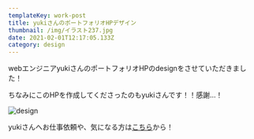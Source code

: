 ```yaml
---
templateKey: work-post
title: yukiさんのポートフォリオHPデザイン
thumbnail: /img/イラスト237.jpg
date: 2021-02-01T12:17:05.133Z
category: design
---
```

webエンジニアyukiさんのポートフォリオHPのdesignをさせていただきました！

ちなみにこのHPを作成してくださったのもyukiさんです！！感謝…！

![design](/img/イラスト237.jpg "yukiさんのHPデザイン")

yukiさんへお仕事依頼や、気になる方は[こちら](https://himajin-tech.com/portfolio/)から！
